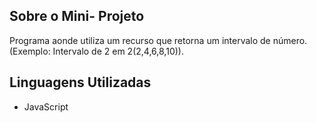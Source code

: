 
## Sobre o Mini- Projeto

Programa aonde utiliza um recurso que retorna um intervalo de número. (Exemplo: Intervalo de 2 em 2(2,4,6,8,10)).

## Linguagens Utilizadas

- JavaScript
